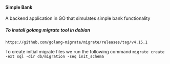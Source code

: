 #### Simple Bank
A backend application in GO that simulates simple bank functionality

##### To install golang migrate tool in debian
`https://github.com/golang-migrate/migrate/releases/tag/v4.15.1`

To create initial migrate files we run the following command
`migrate create -ext sql -dir db/migration -seq init_schema`